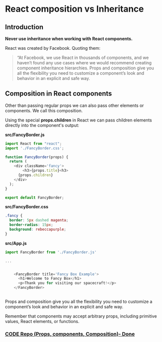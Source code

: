 # React composition vs Inheritance 





## Introduction

**Never use inheritance when working with React components.**





React was created by Facebook. Quoting them:

> “At Facebook, we use React in thousands of components, and we haven’t found any use cases where we would recommend creating component inheritance hierarchies.
> Props and composition give you all the flexibility you need to customize a component’s look and behavior in an explicit and safe way. 









## Composition in React components



Other than passing regular props we can also pass other elements or components. We call this composition.



Using the special **props.children** in React we can  pass children elements directly into the component's output:



**src/FancyBorder.js**

```js
import React from "react";
import './FancyBorder.css';

function FancyBorder(props) {
  return (
    <div className='fancy'>
    	<h3>{props.title}<h3>
      {props.children}
    </div>
  );
}

export default FancyBorder;
```





**src/FancyBorder.css**

```css
.fancy {
  border: 5px dashed magenta;
  border-radius: 15px;
  background: rebeccapurple;
}
```



**src/App.js**

```js
import FancyBorder from './FancyBorder.js'

...


    <FancyBorder title='Fancy Box Example'>
      <h1>Welcome to Fancy Box</h1>
      <p>Thank you for visiting our spacecraft!</p>
    </FancyBorder>
  
```











Props and composition give you all the flexibility you need to customize a component’s look and behavior in an explicit and safe way.

Remember that components may accept arbitrary props, including primitive values, React elements, or functions.







### [CODE Repo (Props, components, Composition)- Done](<https://github.com/ross-u/Git-Components-and-props>)

